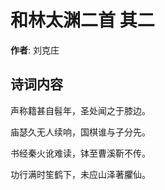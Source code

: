# 和林太渊二首  其二

**作者**: 刘克庄

## 诗词内容

声称籍甚自髫年，圣处闻之于膝边。

庙瑟久无人续响，国棋谁与子分先。

书经秦火讹难读，钵至曹溪靳不传。

功行满时笙鹤下，未应山泽著臞仙。


